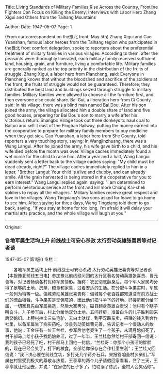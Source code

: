 Title: Living Standards of Military Families Rise Across the Country, Frontline Fighters Can Focus on Killing the Enemy; Interviews with Labor Hero Zhang Xigui and Others from the Taihang Mountains

Author:
Date: 1947-05-07
Page: 1

(From our correspondent on the豫北 front, May 5th) Zhang Xigui and Cao Yuanshan, famous labor heroes from the Taihang region who participated in the豫北 front comfort delegation, spoke to reporters about the preferential treatment of military families in various villages. According to them, after the peasants were thoroughly liberated, each military family received sufficient land, housing, grain, and furniture, living a comfortable life. Military families are generally ranked as the top priority in the distribution of the fruits of struggle. Zhang Xigui, a labor hero from Piancheng, said: Everyone in Piancheng knows that without the bloodshed and sacrifice of the soldiers at the front, the fruits of struggle would not be guaranteed. Therefore, they distributed the best land and buildings seized through struggle to military families. Military families were allowed to choose all the furniture first, and then everyone else could share. Bai Gui, a liberation hero from Ci County, said: In his village, there was a blind man named Bai Dou. After his son joined the army, the village allocated him a double share of land and five good houses, preparing for Bai Dou's son to marry a wife after his victorious return. Shangbo Village took out three donkeys to haul coal to Baituo and sell it east of the Pinghan Railway, putting the money earned into the cooperative to prepare for military family members to buy medicine when they get sick. Cao Yuanshan, a labor hero from She County, told reporters a very touching story, saying: In Wangjinzhuang, there was a Wang Langui. After he joined the army, his wife gave birth to a child, and his wife died before the month was over. Village cadres immediately found a wet nurse for the child to raise him. After a year and a half, Wang Langui suddenly sent a letter back to the village cadres saying: "My child must be dead already, right?" The village cadres immediately replied to him in a letter, "Brother Langui: Your child is alive and chubby, and can already smile. All the grain harvested is being stored in the cooperative for you to earn interest." Wang Langui replied again, saying: "I am determined to perform meritorious service at the front and kill more Chiang Kai-shek soldiers to repay all the villagers." Military families receive great respect and love in the villages. Wang Tingxiang's two sons asked for leave to go home to see him. After staying for three days, Wang Tingxiang told them to go back, saying, "If you stay at home for too long, I'm afraid it will delay your martial arts practice, and the whole village will laugh at you."



<hr /> 

Original: 


### 各地军属生活均上升  前线战士可安心杀敌  太行劳动英雄张喜贵等对记者谈

1947-05-07
第1版()
专栏：

　　各地军属生活均上升  前线战士可安心杀敌
    太行劳动英雄张喜贵等对记者谈
    【本报豫北前线五日电】参加豫北前线慰问团的太行区著名劳动英雄张喜贵、曹元善等，对记者畅谈各村优待军属情形。据称：农民彻底翻身后，每个军人家属均分得了足够的土地、房屋、粮食和家具，过着安适的生活。在分配斗争果实时，军属一般列为特等一级。偏城劳动英雄张喜贵称：偏城每个老百姓都知道没有前方战士们的流血牺牲，斗争果实是无保障的，因此他们把斗争下的好地、好楼房都分给军属，一切家具先由军属挑选，然后大家再分。磁县翻身英雄白贵说：他村有个瞎子叫白斗，儿子参军后，村上分给他双分土地，五间好房，准备白斗的儿子胜利回来后娶媳妇。上膊村抽出三头毛驴，去白土驮煤，到平汉路东卖，把赚的钱入到合作社里，以备军属生了病买药吃。涉县劳动英雄曹元善，告诉记者一个很动人的故事，他说：王金庄有一位王兰桂，参军后他老婆生了一个孩子，未满月媳妇死了，村干部马上给小孩子找奶娘养活，过了一年半，王兰桂忽然给村干部寄回一信说：我的孩子已经死了吧，村干部马上回他一封信，“兰桂哥：你那个小孩活的胖胖的，现在已经会笑了，打下的粮食，全部给你保存在合作社里生利”；王兰桂又回信说：“我下决心要在前线立功，多打死几个蒋介石兵，来报答咱全村乡亲们。”军属在村里受到极大的尊敬与热爱。王亭享的两个儿子请假回家看看，住了三天，王亭享就让他回去，并说：“在家住的日子多了，怕耽误了练武，全村人会笑话你”。
